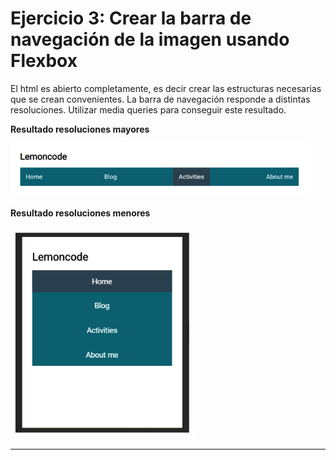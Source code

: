 # Ejercicio 3: Crear la barra de navegación de la imagen usando Flexbox

El html es abierto completamente, es decir crear las estructuras necesarias que se crean convenientes. La barra de navegación responde a distintas resoluciones. Utilizar media queries para conseguir este resultado. 


**Resultado resoluciones mayores**
  
![Resultado resoluciones mayores](https://github.com/amandapalma/Lemoncode/blob/master/M1-LAYOUT/03-M1-Layout-Ejercicio_3/src/assets/M1-Layout-Ejercicio_3_A.png)
 
 **Resultado resoluciones menores**
  
![Resultado resoluciones menores](https://github.com/amandapalma/Lemoncode/blob/master/M1-LAYOUT/03-M1-Layout-Ejercicio_3/src/assets/M1-Layout-Ejercicio_3_B.png)

----
